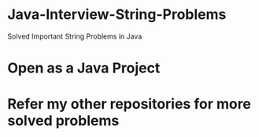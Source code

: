 # Java-Interview-String-Problems
Solved Important String Problems in Java

# Open as a Java Project 
# Refer my other repositories for more solved problems
